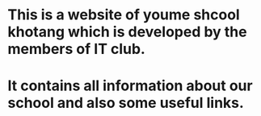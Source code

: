 # This is a website of youme shcool khotang which is developed by the members of IT club.
# It contains all information about our school and also some useful links.

